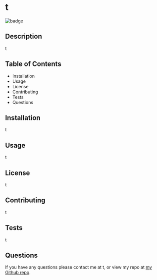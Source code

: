 
# t

![badge](https://img.shields.io/badge/Language-JavaScript-brightgreen)

## Description
t

## Table of Contents
* Installation
* Usage
* License
* Contributing
* Tests
* Questions

## Installation
t

## Usage
t

## License
t

## Contributing
t

## Tests
t

## Questions
If you have any questions please contact me at t,
or view my repo at [my Github repo](https://github.com/t/t).
